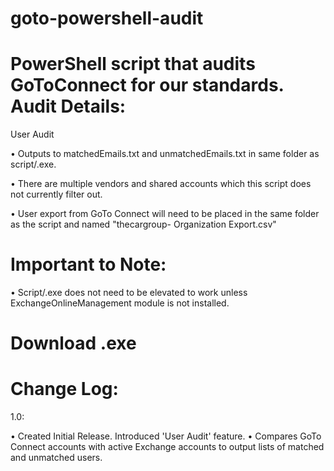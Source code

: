 # goto-powershell-audit

PowerShell script that audits GoToConnect for our standards.
Audit Details:
=========
User Audit

  • Outputs to matchedEmails.txt and unmatchedEmails.txt in same folder as script/.exe.
  
  • There are multiple vendors and shared accounts which this script does not currently filter out.
  
  • User export from GoTo Connect will need to be placed in the same folder as the script and named "thecargroup- Organization Export.csv"

Important to Note:
=========
• Script/.exe does not need to be elevated to work unless ExchangeOnlineManagement module is not installed.

Download .exe
=========


Change Log:
============
1.0:

  • Created Initial Release. Introduced 'User Audit' feature. 
	  • Compares GoTo Connect accounts with active Exchange accounts to output lists of matched and unmatched users.
